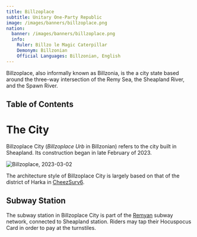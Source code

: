 ```yaml
---
title: Billzoplace
subtitle: Unitary One-Party Republic
image: /images/banners/billzoplace.png
nation:
  banner: /images/banners/billzoplace.png
  info:
    Ruler: Billzo le Magic Caterpillar
    Demonym: Billzonian
    Official Languages: Billzonian, English
---
```


Billzoplace, also informally known as Billzonia, is the a city state based around the three-way intersection of the Remy Sea, the Sheapland River, and the Spawn River.

## Table of Contents

# The City
Billzoplace City (*Billzoplace Urb* in Billzonian) refers to the city built in Sheapland. Its construction began in late February of 2023.

![Billzoplace, 2023-03-02](/images/articles/billzoplace_2023-03-02.jpg)

The architecture style of Billzoplace City is largely based on that of the district of Harka in [CheezSurv6](./oktosurv_theory).

## Subway Station
The subway station in Billzoplace City is part of the [Remyan](./remy_republic.md) subway network, connected to Sheapland station. Riders may tap their Hocuspocus Card in order to pay at the turnstiles.